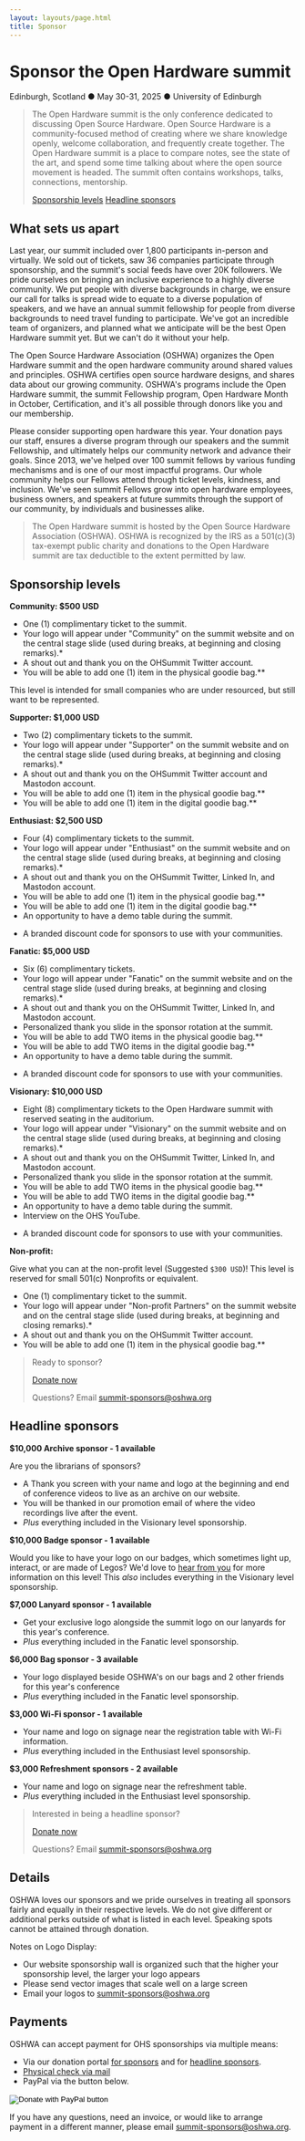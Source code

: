 ```yaml
---
layout: layouts/page.html
title: Sponsor
---
```


# Sponsor the Open Hardware summit

Edinburgh, Scotland ● May 30-31, 2025 ● University of Edinburgh

<blockquote>
    <p>The Open Hardware summit is the only conference dedicated to discussing Open Source Hardware. Open Source Hardware is a community-focused method of creating where we share knowledge openly, welcome collaboration, and frequently create together. The Open Hardware summit is a place to compare notes, see the state of the art, and spend some time talking about where the open source movement is headed. The summit often contains workshops, talks, connections, mentorship.</p>
    <p>
        <a href="#sponsorship-levels" class="button">Sponsorship levels</a>
        <a href="#headline-sponsors" class="button">Headline sponsors</a>
    </p>
</blockquote>


## What sets us apart

Last year, our summit included over 1,800 participants in-person and virtually. We sold out of tickets, saw 36 companies participate through sponsorship, and the summit's social feeds have over 20K followers. We pride ourselves on bringing an inclusive experience to a highly diverse community. We put people with diverse backgrounds in charge, we ensure our call for talks is spread wide to equate to a diverse population of speakers, and we have an annual summit fellowship for people from diverse backgrounds to need travel funding to participate. We've got an incredible team of organizers, and planned what we anticipate will be the best Open Hardware summit yet. But we can't do it without your help.

The Open Source Hardware Association (OSHWA) organizes the Open Hardware summit and the open hardware community around shared values and principles. OSHWA certifies open source hardware designs, and shares data about our growing community. OSHWA's programs include the Open Hardware summit, the summit Fellowship program, Open Hardware Month in October, Certification, and it's all possible through donors like you and our membership.

Please consider supporting open hardware this year. Your donation pays our staff, ensures a diverse program through our speakers and the summit Fellowship, and ultimately helps our community network and advance their goals. Since 2013, we've helped over 100 summit fellows by various funding mechanisms and is one of our most impactful programs. Our whole community helps our Fellows attend through ticket levels, kindness, and inclusion. We've seen summit Fellows grow into open hardware employees, business owners, and speakers at future summits through the support of our community, by individuals and businesses alike.

<blockquote class="is-quiet">
The Open Hardware summit is hosted by the Open Source Hardware Association (OSHWA). OSHWA is recognized by the IRS as a 501(c)(3) tax-exempt public charity and donations to the Open Hardware summit are tax deductible to the extent permitted by law.
</blockquote>

## Sponsorship levels

**Community: $500 USD**

- One (1) complimentary ticket to the summit.
- Your logo will appear under "Community" on the summit website and on the central stage slide (used during breaks, at beginning and closing remarks).\*
- A shout out and thank you on the OHSummit Twitter account.
- You will be able to add one (1) item in the physical goodie bag.\*\*

This level is intended for small companies who are under resourced, but still want to be represented.

**Supporter: $1,000 USD**

- Two (2) complimentary tickets to the summit.
- Your logo will appear under "Supporter" on the summit website and on the central stage slide (used during breaks, at beginning and closing remarks).\*
- A shout out and thank you on the OHSummit Twitter account and Mastodon account.
- You will be able to add one (1) item in the physical goodie bag.\*\*
- You will be able to add one (1) item in the digital goodie bag.\*\*

**Enthusiast: $2,500 USD**

- Four (4) complimentary tickets to the summit.
- Your logo will appear under "Enthusiast" on the summit website and on the central stage slide (used during breaks, at beginning and closing remarks).\*
- A shout out and thank you on the OHSummit Twitter, Linked In, and Mastodon account.
- You will be able to add one (1) item in the physical goodie bag.\*\*
- You will be able to add one (1) item in the digital goodie bag.\*\*
- An opportunity to have a demo table during the summit.
* A branded discount code for sponsors to use with your communities.

**Fanatic: $5,000 USD**

- Six (6) complimentary tickets.
- Your logo will appear under "Fanatic" on the summit website and on the central stage slide (used during breaks, at beginning and closing remarks).\*
- A shout out and thank you on the OHSummit Twitter, Linked In, and Mastodon account.
- Personalized thank you slide in the sponsor rotation at the summit.
- You will be able to add TWO items in the physical goodie bag.\*\*
- You will be able to add TWO items in the digital goodie bag.\*\*
- An opportunity to have a demo table during the summit.
* A branded discount code for sponsors to use with your communities.

**Visionary: $10,000 USD**

- Eight (8) complimentary tickets to the Open Hardware summit with reserved seating in
the auditorium.
- Your logo will appear under "Visionary" on the summit website and on the central stage slide (used during breaks, at beginning and closing remarks).\*
- A shout out and thank you on the OHSummit Twitter, Linked In, and Mastodon account.
- Personalized thank you slide in the sponsor rotation at the summit.
- You will be able to add TWO items in the physical goodie bag.\*\*
- You will be able to add TWO items in the digital goodie bag.\*\*
- An opportunity to have a demo table during the summit.
- Interview on the OHS YouTube.
* A branded discount code for sponsors to use with your communities.

**Non-profit:**

Give what you can at the non-profit level (Suggested `$300 USD`)! This level is reserved for small 501(c) Nonprofits or equivalent.

- One (1) complimentary ticket to the summit.
- Your logo will appear under "Non-profit Partners" on the summit website and on the central stage slide (used during breaks, at beginning and closing remarks).\*
- A shout out and thank you on the OHSummit Twitter account.
- You will be able to add one (1) item in the physical goodie bag.\*\*


> Ready to sponsor?
>
> <a href="https://secure.lglforms.com/form_engine/s/BSGsxCH2nm68Vkq1l6nD0g" target="_blank" class="button">Donate now</a>
>
> Questions? Email [summit-sponsors@oshwa.org](mailto:summit-sponsors@oshwa.org)


## Headline sponsors

**$10,000 Archive sponsor - 1 available**

Are you the librarians of sponsors?

- A Thank you screen with your name and logo at the beginning and end of conference videos to live as an archive on our website.
- You will be thanked in our promotion email of where the video recordings live after the event.
- *Plus* everything included in the Visionary level sponsorship.

**$10,000 Badge sponsor - 1 available**

Would you like to have your logo on our badges, which sometimes light up, interact, or are made of Legos? We'd love to [hear from you](info@oshwa.org) for more information on this level! This *also* includes everything in the Visionary level sponsorship.

**$7,000 Lanyard sponsor - 1 available**

- Get your exclusive logo alongside the summit logo on our lanyards for this year's conference.
- *Plus* everything included in the Fanatic level sponsorship.

**$6,000 Bag sponsor - 3 available**

- Your logo displayed beside OSHWA's on our bags and 2 other friends for this year's conference
- *Plus* everything included in the Fanatic level sponsorship.

**$3,000 Wi-Fi sponsor - 1 available**

- Your name and logo on signage near the registration table with Wi-Fi information.
- *Plus* everything included in the Enthusiast level sponsorship.

**$3,000 Refreshment sponsors - 2 available**

- Your name and logo on signage near the refreshment table.
- *Plus* everything included in the Enthusiast level sponsorship.

> Interested in being a headline sponsor?
>
> <a href="https://secure.lglforms.com/form_engine/s/sb0TeprRqMfKEkMDJIZtwA" target="_blank" class="button">Donate now</a>
>
> Questions? Email [summit-sponsors@oshwa.org](mailto:summit-sponsors@oshwa.org)

## Details

OSHWA loves our sponsors and we pride ourselves in treating all sponsors fairly and equally in their respective levels. We do not give different or additional perks outside of what is listed in each level. Speaking spots cannot be attained through donation.

Notes on Logo Display:

- Our website sponsorship wall is organized such that the higher your sponsorship level, the larger your logo appears
- Please send vector images that scale well on a large screen
- Email your logos to [summit-sponsors@oshwa.org](mailto:summit-sponsors@oshwa.org)

## Payments

OSHWA can accept payment for OHS sponsorships via multiple means:

- Via our donation portal [for sponsors](https://secure.lglforms.com/form_engine/s/BSGsxCH2nm68Vkq1l6nD0g) and for [headline sponsors](https://secure.lglforms.com/form_engine/s/sb0TeprRqMfKEkMDJIZtwA).
- [Physical check via mail](https://www.oshwa.org/about/contact-info/)
- PayPal via the button below.

<div class="my-6 has-text-centered">
    <form action="https://www.paypal.com/donate" method="post" target="_top">
    <input type="hidden" name="hosted_button_id" value="5486BSWNDPASU">
    <input type="image" src="https://www.paypalobjects.com/en_US/i/btn/btn_donateCC_LG.gif" border="0" name="submit" title="PayPal - The safer, easier way to pay online!" alt="Donate with PayPal button">
    <img decoding="async" alt="" border="0" src="https://www.paypal.com/en_US/i/scr/pixel.gif" width="1" height="1">
    </form>
</div>

If you have any questions, need an invoice, or would like to arrange payment in a different manner, please email [summit-sponsors@oshwa.org](mailto:summit-sponsors@oshwa.org).

